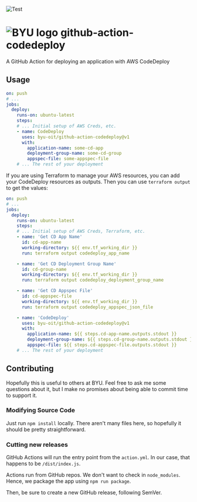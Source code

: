 ![Test](https://github.com/byu-oit/github-action-codedeploy/workflows/Test/badge.svg)

# ![BYU logo](https://www.hscripts.com/freeimages/logos/university-logos/byu/byu-logo-clipart-128.gif) github-action-codedeploy
A GitHub Action for deploying an application with AWS CodeDeploy

## Usage

```yaml
on: push
# ...
jobs:
  deploy:
    runs-on: ubuntu-latest
    steps:
    # ... Initial setup of AWS Creds, etc.
    - name: CodeDeploy
      uses: byu-oit/github-action-codedeploy@v1
      with:
        application-name: some-cd-app
        deployment-group-name: some-cd-group
        appspec-file: some-appspec-file
    # ... The rest of your deployment
```

If you are using Terraform to manage your AWS resources, you can add your CodeDeploy resources as outputs. Then you can use `terraform output` to get the values:

```yaml
on: push
# ...
jobs:
  deploy:
    runs-on: ubuntu-latest
    steps:
    # ... Initial setup of AWS Creds, Terraform, etc.
    - name: 'Get CD App Name'
      id: cd-app-name
      working-directory: ${{ env.tf_working_dir }}
      run: terraform output codedeploy_app_name

    - name: 'Get CD Deployment Group Name'
      id: cd-group-name
      working-directory: ${{ env.tf_working_dir }}
      run: terraform output codedeploy_deployment_group_name

    - name: 'Get CD Appspec File'
      id: cd-appspec-file
      working-directory: ${{ env.tf_working_dir }}
      run: terraform output codedeploy_appspec_json_file

    - name: 'CodeDeploy'
      uses: byu-oit/github-action-codedeploy@v1
      with:
        application-name: ${{ steps.cd-app-name.outputs.stdout }}
        deployment-group-name: ${{ steps.cd-group-name.outputs.stdout }}
        appspec-file: ${{ steps.cd-appspec-file.outputs.stdout }}
    # ... The rest of your deployment
```

## Contributing
Hopefully this is useful to others at BYU. Feel free to ask me some questions about it, but I make no promises about being able to commit time to support it.

### Modifying Source Code

Just run `npm install` locally. There aren't many files here, so hopefully it should be pretty straightforward.

### Cutting new releases

GitHub Actions will run the entry point from the `action.yml`. In our case, that happens to be `/dist/index.js`.

Actions run from GitHub repos. We don't want to check in `node_modules`. Hence, we package the app using `npm run package`.

Then, be sure to create a new GitHub release, following SemVer.
